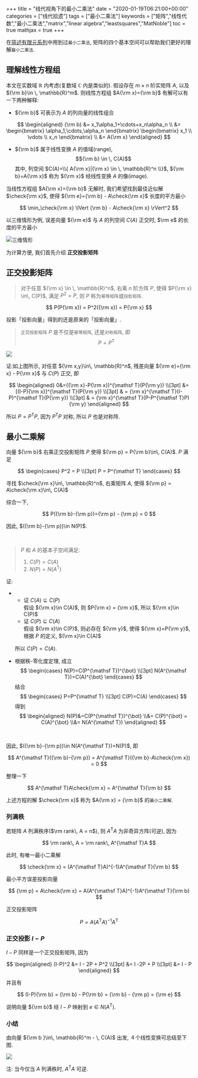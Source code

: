 +++
title = "线代视角下的最小二乘法"
date = "2020-01-19T06:21:00+00:00"
categories = ["线代拾遗"]
tags = ["最小二乘法"]
keywords = ["矩阵","线性代数","最小二乘法","matrix","linear algebra","leastsquares","MatNoble"]
toc = true
mathjax = true
+++

在[简述有限元系列](https://matnoble.me/categories/%E7%AE%80%E8%BF%B0%E6%9C%89%E9%99%90%E5%85%83/)中用到过`最小二乘法`, 矩阵的四个基本空间可以帮助我们更好的理解`最小二乘法`.

## 理解线性方程组

本文在实数域 $\mathbb{R}$ 内考虑(复数域 $\mathbb{C}$ 内是类似的). 假设存在 $m\times n$ 阶实矩阵 $A$, 以及 ${\rm b}\in \, \mathbb{R}^m$. 则线性方程组 $A{\rm x}={\rm b}$ 有解可以有一下两种解释:

- ${\rm b}$ 可表示为 $A$ 的列向量的线性组合

$$
\begin{aligned}
{\rm b} &= x_1\alpha_1+\cdots+x_n\alpha_n \\ &=
\begin{bmatrix}
\alpha_1,\cdots,\alpha_n
\end{bmatrix}
\begin{bmatrix}
x_1 \\ \vdots \\ x_n
\end{bmatrix} \\ &= A{\rm x}
\end{aligned}
$$

- ${\rm b}$ 属于线性变换 $A$ 的值域(range),
   $${\rm b} \in \, C(A)$$
   其中, 列空间 $C(A)=\\{ A{\rm x}|{\rm x} \in \, \mathbb{R}^n \\}$, ${\rm b}=A{\rm x}$ 称为 ${\rm x}$ 经线性变换 $A$ 的像(image).

当线性方程组 $A{\rm x}={\rm b}$ 无解时, 我们希望找到最佳近似解 $\check{\rm x}$, 使得 ${\rm e}={\rm b} - A\check{\rm x}$ 长度的平方最小

$$
\min_\check{\rm x} \lVert {\rm b} - A\check{\rm x} \rVert^2
$$

以三维情形为例, 误差向量 ${\rm e}$ 与 $A$ 的列空间 $C(A)$ 正交时, $\rm e$ 的长度的平方最小

![三维情形](https://imgkr.cn-bj.ufileos.com/390fed52-66a6-4c8f-80b1-366e381e2724.png)


为计算方便, 我们首先介绍 **正交投影矩阵**

## 正交投影矩阵

> 对于任意 ${\rm x} \in \, \mathbb{R}^n$, 右乘 $n$ 阶方阵 $P$, 使得 $P{\rm x} \in\, C(P)$, 满足 $P^2=P$, 则 $P$ 称为`幂等矩阵`或`投影矩阵`.

$$
P(P{\rm x}) = P^2({\rm x}) = P{\rm x}
$$

投影「投影向量」得到的还是原来的「投影向量」.

> `正交投影矩阵` $P$ 是不仅是`幂等矩阵`, 还是`对称矩阵`, 即
> $$ P = P^{\mathsf T} $$

![](https://imgkr.cn-bj.ufileos.com/b0b4f944-6b71-4b38-b89b-3bff3bfb6bc5.png)


证:如上图所示, 对任意 ${\rm x,y}\in\, \mathbb{R}^n$, 残差向量 ${\rm e}={\rm x} - P{\rm x}$ 与 $C(P)$ 正交, 即

$$
\begin{aligned}
0&=({\rm x}-P{\rm x})^{\mathsf T}(P{\rm y}) \\[3pt]
&= [(I-P){\rm x}]^{\mathsf T}(P{\rm y}) \\[3pt]
& = {\rm x}^{\mathsf T}(I-P)^{\mathsf T}(P{\rm y}) \\[3pt]
& = {\rm x}^{\mathsf T}(P-P^{\mathsf T}P){\rm y}
\end{aligned}
$$

所以 $P=P^{\mathsf T}P$, 因为 $P^{\mathsf T}P$ 对称, 所以 $P$ 也是对称阵.

## 最小二乘解

向量 ${\rm b}$ 右乘正交投影矩阵 $P$ 使得 ${\rm p}  = P{\rm b}\in\, C(A)$. $P$ 满足

$$
\begin{cases}
P^2 = P \\[3pt]
P = P^{\mathsf T}
\end{cases}
$$

寻找 $\check{\rm x}\in\, \mathbb{R}^n$, 右乘矩阵 $A$, 使得 ${\rm p} = A\check{\rm x}\in\, C(A)$

综合一下,

$$
P({\rm b}-{\rm p})={\rm p} - {\rm p} = 0
$$

因此, $({\rm b}-{\rm p})\in N(P)$.

<br />

> $P$ 和 $A$ 的基本子空间满足:
>
> 1. $C(P)=C(A)$
> 2. $N(P)=N(A^{\mathsf T})$

证:

- 
   - 证 $C(A)\subseteq C(P)$  
      假设 ${\rm x}\in C(A)$, 则 $P{\rm x} = {\rm x}$, 所以 ${\rm x}\in C(P)$
   - 证 $C(P)\subseteq C(A)$  
      假设 ${\rm x}\in C(P)$, 则必存在 ${\rm y}$, 使得 ${\rm x}=P{\rm y}$, 根据 $P$ 的定义, ${\rm x}\in C(A)$  
	  
    所以 $C(P)=C(A)$.

- 根据秩-零化度定理, 成立
   $$
   \begin{cases}
   N(P)=C(P^{\mathsf T})^{\bot} \\[3pt] N(A^{\mathsf T})=C(A)^{\bot}
   \end{cases}
   $$
   结合
   $$
   \begin{cases}
   P=P^{\mathsf T} \\[3pt] C(P)=C(A)
   \end{cases}
   $$
   得到
   $$
   \begin{aligned}
   N(P)&=C(P^{\mathsf T})^{\bot} \\&= C(P)^{\bot} = C(A)^{\bot} \\&= N(A^{\mathsf T})
   \end{aligned}
   $$

<br />

因此, $({\rm b}-{\rm p})\in N(A^{\mathsf T})=N(P)$, 即

$$
A^{\mathsf T}({\rm b}-{\rm p}) = A^{\mathsf T}({\rm b}-A\check{\rm x}) = 0
$$

整理一下

$$
A^{\mathsf T}A\check{\rm x} = A^{\mathsf T}{\rm b}
$$

上述方程的解 $\check{\rm x}$ 称为 $A{\rm x} = {\rm b}$ 的`最小二乘解`.

### 列满秩

若矩阵 $A$ 列满秩序($\rm rank\, A = n$), 则 $A^{\mathsf T}A$ 为非奇异方阵(可逆), 因为

$$
\rm rank\, A = \rm rank\, A^{\mathsf T}A
$$

此时, 有唯一最小二乘解

$$
\check{\rm x} = (A^{\mathsf T}A)^{-1}A^{\mathsf T}{\rm b}
$$

最小平方误差投影向量

$$
{\rm p} = A\check{\rm x} = A(A^{\mathsf T}A)^{-1}A^{\mathsf T}{\rm b}
$$

正交投影矩阵

$$
P = A(A^{\mathsf T}A)^{-1}A^{\mathsf T}
$$

### 正交投影 $I-P$

$I-P$ 同样是一个正交投影矩阵, 因为

$$
\begin{aligned}
(I-P)^2 &= I - 2P + P^2 \\[3pt] &= I -2P + P  \\[3pt] &= I - P
\end{aligned}
$$

并且有

$$
(I-P){\rm b} = {\rm b}  - P{\rm b} = {\rm b} - {\rm p} = {\rm e}
$$

说明向量 ${\rm b}$ 经 $I-P$ 映射到 $e \in N(A^{\mathsf T})$.

### 小结

由向量 ${\rm b }\in\, \mathbb{R}^m - \, C(A)$ 出发, ４个线性变换可总结至下图.

![](https://imgkr.cn-bj.ufileos.com/c90892a5-d7e5-4d69-9a87-e4d5dabfcd71.png)

注: 当今仅当 $A$ 列满秩时, $A^{\mathsf T}A$ 可逆.

<br />
